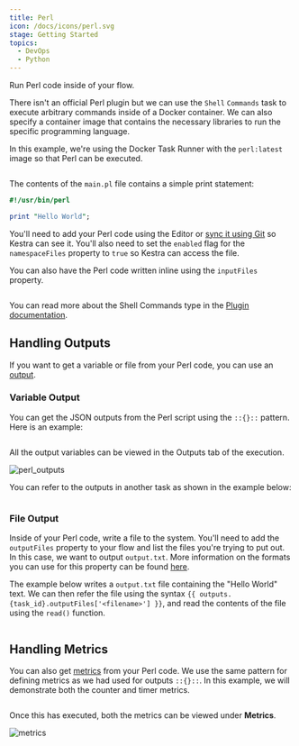 ```yaml
---
title: Perl
icon: /docs/icons/perl.svg
stage: Getting Started 
topics:
  - DevOps
  - Python
---
```


Run Perl code inside of your flow.

There isn't an official Perl plugin but we can use the `Shell` `Commands` task to execute arbitrary commands inside of a Docker container. We can also specify a container image that contains the necessary libraries to run the specific programming language.

In this example, we're using the Docker Task Runner with the `perl:latest` image so that Perl can be executed.

```yaml file=public/examples/commands_perl.yml
```

The contents of the `main.pl` file contains a simple print statement:

```perl
#!/usr/bin/perl

print "Hello World";
```

You'll need to add your Perl code using the Editor or [sync it using Git](../08.developer-guide/04.git.md) so Kestra can see it. You'll also need to set the `enabled` flag for the `namespaceFiles` property to `true` so Kestra can access the file.

You can also have the Perl code written inline using the `inputFiles` property.

```yaml file=public/examples/commands_perl_inline.yml
```

You can read more about the Shell Commands type in the [Plugin documentation](/plugins/plugin-script-shell/tasks/io.kestra.plugin.scripts.shell.commands).

## Handling Outputs

If you want to get a variable or file from your Perl code, you can use an [output](../04.workflow-components/06.outputs.md).

### Variable Output

You can get the JSON outputs from the Perl script using the `::{}::` pattern. Here is an example:

```yaml file=public/examples/outputs_perl.yml
```

All the output variables can be viewed in the Outputs tab of the execution.

![perl_outputs](/docs/how-to-guides/perl/outputs.png)

You can refer to the outputs in another task as shown in the example below:

```yaml file=public/examples/outputs_perl_usage.yml
```

### File Output

Inside of your Perl code, write a file to the system. You'll need to add the `outputFiles` property to your flow and list the files you're trying to put out. In this case, we want to output `output.txt`. More information on the formats you can use for this property can be found [here](../08.developer-guide/07.scripts/07.outputs-metrics.md).

The example below writes a `output.txt` file containing the "Hello World" text. We can then refer the file using the syntax `{{ outputs.{task_id}.outputFiles['<filename>'] }}`, and read the contents of the file using the `read()` function.

```yaml file=public/examples/scripts_output-files-perl.yml
```

## Handling Metrics

You can also get [metrics](../08.developer-guide/07.scripts/06.outputs-metrics.md#outputs-and-metrics-in-script-and-commands-tasks) from your Perl code. We use the same pattern for defining metrics as we had used for outputs `::{}::`. In this example, we will demonstrate both the counter and timer metrics.

```yaml file=public/examples/metrics_perl.yml
```

Once this has executed, both the metrics can be viewed under **Metrics**.

![metrics](/docs/how-to-guides/perl/metrics.png)
